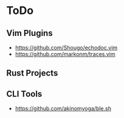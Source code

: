 # ToDo

## Vim Plugins

- https://github.com/Shougo/echodoc.vim
- https://github.com/markonm/traces.vim

## Rust Projects

## CLI Tools
- https://github.com/akinomyoga/ble.sh

